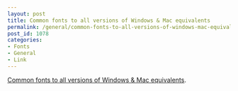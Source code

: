 ```yaml
---
layout: post
title: Common fonts to all versions of Windows & Mac equivalents
permalink: /general/common-fonts-to-all-versions-of-windows-mac-equivalents
post_id: 1078
categories:
- Fonts
- General
- Link
---
```


[Common fonts to all versions of Windows & Mac equivalents](http://www.ampsoft.net/webdesign-l/WindowsMacFonts.html).
